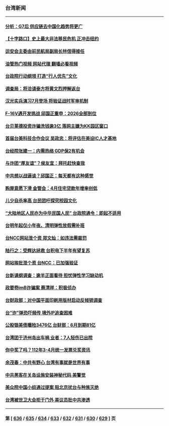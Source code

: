 ### 台湾新闻
---
#### [分析：G7后 供应链去中国化趋势将更广](../../pages/ncid1349361/n14003709.md?05261645) 
#### [【十字路口】史上最大非法移民危机 正冲击纽约](../../pages/ncid1349361/n14003923.md?05261645) 
#### [运安会主委由前民航局副局长林信得接任](../../pages/ncid1349361/n14003946.md?05261645) 
#### [油管热门视频 网站代理 翻墙必看视频](http://138.2.39.72:81/youtube.html?epic-marker?05261645)
#### [台政院行动纲领 打造“行人优先”文化](../../pages/ncid1349361/n14003942.md?05261645) 
#### [调查局：将洽请泰方将黄文烈押解返台](../../pages/ncid1349361/n14003891.md?05261645) 
#### [汉光实兵演习7月登场 将验证战时军审机制](../../pages/ncid1349361/n14003890.md?05261645) 
#### [F-16V遇开发挑战 邱国正重申：2026全部到位](../../pages/ncid1349361/n14003894.md?05261645) 
#### [台贝莱德投资诈骗洗钱逾3亿 落网主嫌为KK园区窗口](../../pages/ncid1349361/n14003895.md?05261645) 
#### [首届台美科技合作会议 吴政忠：将评估在美设IC人才基地](../../pages/ncid1349361/n14003913.md?05261645) 
#### [台经院张建一：内需热络 GDP保2有机会](../../pages/ncid1349361/n14003909.md?05261645) 
#### [与诈团“厚友谊”？侯友宜：拜托赶快查我](../../pages/ncid1349361/n14003846.md?05261645) 
#### [中共想以战逼谈？邱国正：每天都有这种感觉](../../pages/ncid1349361/n14003834.md?05261645) 
#### [购屋意愿下滑 金管会：4月住宅贷款年增率创低](../../pages/ncid1349361/n14003908.md?05261645) 
#### [儿少自杀率高 台民团吁探究校园文化](../../pages/ncid1349361/n14003858.md?05261645) 
#### [“大陆地区人民亦为中华民国人民” 台政院通令：即起不适用](../../pages/ncid1349361/n14003859.md?05261645) 
#### [台明年起仅小年夜、清明弹性放假需补班](../../pages/ncid1349361/n14003868.md?05261645) 
#### [台NCC网站泄个资 郑文灿：如违法需裁罚](../../pages/ncid1349361/n14003867.md?05261645) 
#### [陆行之：受辉达拯救 台积电下半年有望复苏](../../pages/ncid1349361/n14003845.md?05261645) 
#### [网站挨批泄个资 台NCC：已加强验证](../../pages/ncid1349361/n14003841.md?05261645) 
#### [台新课纲调查：逾半正面看待 担忧弹性学习缺动机](../../pages/ncid1349361/n14003862.md?05261645) 
#### [政要卷imB诈骗案 蔡清祥：积极侦办](../../pages/ncid1349361/n14003839.md?05261645) 
#### [台财政部：对中国平面印刷用版材启动反倾销调查](../../pages/ncid1349361/n14003832.md?05261645) 
#### [台“诈”弹恐吓频传 境外IP追查困难](../../pages/ncid1349361/n14003838.md?05261645) 
#### [公股银美债曝险3476亿 台财部：6月到期81亿](../../pages/ncid1349361/n14003833.md?05261645) 
#### [台湾团于济州岛出车祸 业者：7人轻伤已出院](../../pages/ncid1349361/n14003814.md?05261645) 
#### [你中奖了吗？112年3-4月统一发票兑奖资讯](../../pages/ncid1349361/n14003656.md?05261645) 
#### [余茂春：中共有野心 台湾有事就是世界有事](../../pages/ncid1349361/n14003341.md?05261645) 
#### [中共黑客在关岛设施安装神秘代码 美警觉](../../pages/ncid1349361/n14003421.md?05261645) 
#### [美众院中国小组通过提案 阻北京扰台与种族灭绝](../../pages/ncid1349361/n14003358.md?05261645) 
#### [台湾被世卫大会拒于门外 美议员批中共渗透](../../pages/ncid1349361/n14003075.md?05261645) 

---
#### 第 [ [636](./636.md?05261645) / [635](./635.md?05261645) / [634](./634.md?05261645) / [633](./633.md?05261645) / [632](./632.md?05261645) / [631](./631.md?05261645) / [630](./630.md?05261645) / [629](./629.md?05261645) ] 页
